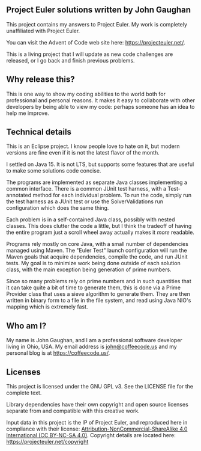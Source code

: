 ## Project Euler solutions written by John Gaughan

This project contains my answers to Project Euler. My work is completely unaffiliated with Project Euler.

You can visit the Advent of Code web site here: <https://projecteuler.net/>.

This is a living project that I will update as new code challenges are released, or I go back and finish previous problems.

## Why release this?

This is one way to show my coding abilities to the world both for professional and personal reasons. It makes it easy to collaborate with other developers by
being able to view my code: perhaps someone has an idea to help me improve.

## Technical details

This is an Eclipse project. I know people love to hate on it, but modern versions are fine even if it is not the latest flavor of the month.

I settled on Java 15. It is not LTS, but supports some features that are useful to make some solutions code concise.

The programs are implemented as separate Java classes implementing a common interface. There is a common JUnit test harness, with a Test-annotated method for
each individual problem. To run the code, simply run the test harness as a JUnit test or use the SolverValidations run configuration which does the same
thing.

Each problem is in a self-contained Java class, possibly with nested classes. This does clutter the code a little, but I think the tradeoff of
having the entire program just a scroll wheel away actually makes it _more_ readable.

Programs rely mostly on core Java, with a small number of dependencies managed using Maven. The "Euler Test" launch configuration will run the Maven goals
that acquire dependencies, compile the code, and run JUnit tests. My goal is to minimize work being done outside of each solution class, with the main
exception being generation of prime numbers.

Since so many problems rely on prime numbers and in such quantities that it can take quite a bit of time to generate them, this is done via a Prime Provider
class that uses a sieve algorithm to generate them. They are then written in binary form to a file in the file system, and read using Java NIO's mapping
which is extremely fast.

## Who am I?

My name is John Gaughan, and I am a professional software developer living in Ohio, USA. My email address is <john@coffeecode.us> and my personal blog is at
<https://coffeecode.us/>.

## Licenses

This project is licensed under the GNU GPL v3. See the LICENSE file for the complete text.

Library dependencies have their own copyright and open source licenses separate from and compatible with this creative work.

Input data in this project is the IP of Project Euler, and reproduced here in compliance with their license:
[Attribution-NonCommercial-ShareAlike 4.0 International (CC BY-NC-SA 4.0)](https://creativecommons.org/licenses/by-nc-sa/4.0/). Copyright details are located
here: <https://projecteuler.net/copyright>
